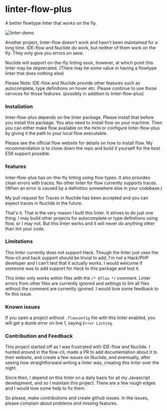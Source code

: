 # linter-flow-plus

A better flowtype linter that works on the fly.

![linter-demo](https://naman.s3.amazonaws.com/linter-flow-plus/linter-flow-plus.gif)

Another project, linter-flow doesn't work and hasn't been maintained for a long time. IDE-flow and Nuclide do work, but neither of them work on the fly. They only give you errors on save.

Nuclide will support on-the-fly linting soon, however, at which point this linter may be deprecated. (There may be some value in having a flowtype linter that does nothing else)

Please Note: IDE-flow and Nuclide provide other features such as autocomplete, type definitions on hover etc. Please continue to use those services for those features. (possibly in addition to linter-flow-plus)

### Installation

linter-flow-plus depends on the linter package. Please install that before you install this package.
You also need to install flow on your machine. Then you can either make flow available on the `PATH` or configure linter-flow-plus by giving it the path to your local flow executable.

Please see the official flow website for details on how to install flow. My recommendation is to clone down the repo and build it yourself for the best ES6 support possible.


### features

linter-flow-plus has on-the-fly linting using flow types. It also provides clean errors with traces. No other linter for flow currently supports traces. (When an error is caused by a definition somewhere else in your codebase.)

My pull request for Traces in Nuclide has been accepted and you can expect traces in Nuclide in the future.

That's it. That is the very reason I built this linter. It strives to do just one thing. I may build other projects for autocomplete or type definitions using flow, or I may not. But this linter works and it will never do anything other than lint your code.

### Limitations

This linter currently does not support Hack. Though the linter just uses the flow-cli and hack support should be trivial to add, I'm not a Hack/PHP developer and I can't test that it actually works. I would welcome if someone was to add support for Hack to this package and test it.

This linter only works within files with the `/* @flow */` comment. Linter errors from other files are currently ignored and settings to lint all files without the comment are currently ignored. I would love some feedback to fix this issue.

### Known issues

If you open a project without `.flowconfig` file with this linter enabled, you will get a dumb error on line 1, saying `Error Linting`.

### Contribution and Feedback

This project started off as I was frustrated with IDE-flow and Nuclide. I hunted around in the flow-cli, made a PR to add documentation about it to their website, and create a few issues on Nuclide, and eventually, after seeing how straightforward writing a linter was, creating this linter over the night.

Since then, I depend on this linter on a daily basis for all my Javascript development, and so I maintain this project. There are a few rough edges and I would love some help to fix them.

So please, make contributions and create github issues. In the issues, please complain about problems and missing features.
